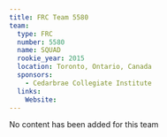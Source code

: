 ```yaml
---
title: FRC Team 5580
team:
  type: FRC
  number: 5580
  name: SQUAD
  rookie_year: 2015
  location: Toronto, Ontario, Canada
  sponsors:
    - Cedarbrae Collegiate Institute
  links:
    Website: 
---
```

No content has been added for this team
